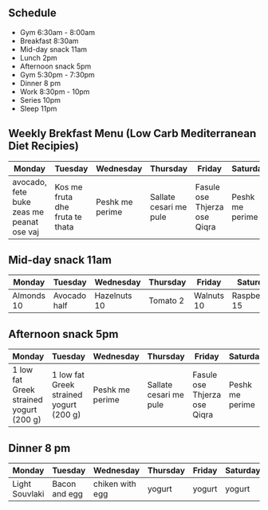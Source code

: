 ## Schedule
- Gym 6:30am - 8:00am
- Breakfast 8:30am
- Mid-day snack 11am
- Lunch 2pm
- Afternoon snack 5pm
- Gym 5:30pm - 7:30pm
- Dinner 8 pm
- Work 8:30pm - 10pm 
- Series 10pm
- Sleep 11pm

## Weekly Brekfast Menu (Low Carb Mediterranean Diet Recipies)
| Monday | Tuesday | Wednesday | Thursday | Friday  | Saturday | Sunday  |
| ------ | ------- | --------- | -------- | ------- | ---------| ------- |
| avocado, fete buke zeas me peanat ose vaj | Kos me fruta dhe fruta te thata | Peshk me perime | Sallate cesari me pule | Fasule ose Thjerza ose Qiqra | Peshk me perime | Free |

## Mid-day snack 11am
| Monday | Tuesday | Wednesday | Thursday | Friday  | Saturday | Sunday  |
| ------ | ------- | --------- | -------- | ------- | ---------| ------- |
| Almonds 10 | Avocado half | Hazelnuts 10 | Tomato 2 | Walnuts 10 | Raspberries 15 | Blackberries 15 |

## Afternoon snack 5pm
| Monday | Tuesday | Wednesday | Thursday | Friday  | Saturday | Sunday  |
| ------ | ------- | --------- | -------- | ------- | ---------| ------- |
| 1 low fat Greek strained yogurt (200 g) | 1 low fat Greek strained yogurt (200 g) | Peshk me perime | Sallate cesari me pule | Fasule ose Thjerza ose Qiqra | Peshk me perime | Free |

## Dinner 8 pm
| Monday | Tuesday | Wednesday | Thursday | Friday  | Saturday | Sunday  |
| ------ | ------- | --------- | -------- | ------- | ---------| ------- |
| Light Souvlaki | Bacon and egg | chiken with egg | yogurt | yogurt | yogurt | yogurt |